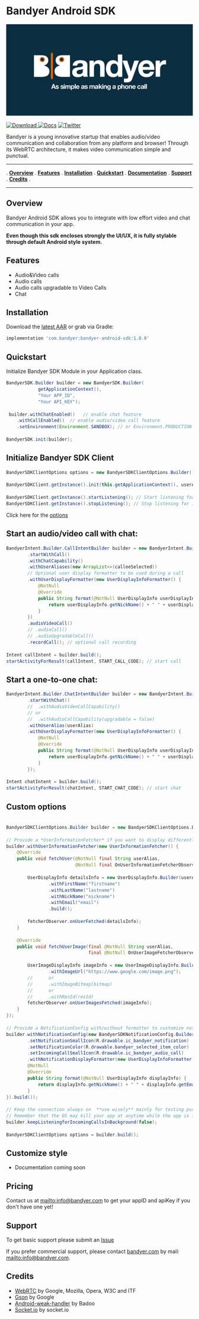 # Bandyer Android SDK

<p align="center">
<img src="img/bandyer.jpg" alt="Bandyer" title="Bandyer" />
</p>


[ ![Download](https://api.bintray.com/packages/bandyer/Communication/Bandyer-Android-SDK/images/download.svg) ](https://bintray.com/bandyer/Communication/Bandyer-Android-SDK/_latestVersion)[![Docs](https://img.shields.io/badge/docs-current-brightgreen.svg)](https://bandyer.github.io/Bandyer-Android-SDK/)
[![Twitter](https://img.shields.io/twitter/url/http/shields.io.svg?style=social&logo=twitter)](https://twitter.com/intent/follow?screen_name=bandyersrl)


Bandyer is a young innovative startup that enables audio/video communication and collaboration from any platform and browser! Through its WebRTC architecture, it makes video communication simple and punctual.


---

. **[Overview](#overview)** .
**[Features](#features)** .
**[Installation](#installation)** .
**[Quickstart](#quickstart)** .
**[Documentation](#documentation)** .
**[Support](#support)** .
**[Credits](#credits)** .

---

## Overview

Bandyer Android SDK allows you to integrate with low effort video and chat communication in your app.

**Even though this sdk encloses strongly the UI/UX, it is fully stylable through default Android style system.**

## Features

- Audio&Video calls
- Audio calls
- Audio calls upgradable to Video Calls
- Chat

## Installation

Download the [latest AAR](https://bintray.com/bandyer/Communication/Bandyer-Android-SDK) or grab via Gradle:

```groovy
implementation 'com.bandyer:bandyer-android-sdk:1.0.0'
```

## Quickstart

Initialize Bandyer SDK Module in your Application class.

```java
BandyerSDK.Builder builder = new BandyerSDK.Builder(
			getApplicationContext(),
 			"Your APP_ID",
 			"Your API_KEY");

 builder.withChatEnabled()   // enable chat feature
	.withCallEnabled()  // enable audio/video call feature
	.setEnvironment(Environment.SANDBOX); // or Environment.PRODUCTION

BandyerSDK.init(builder);

```

## Initialize Bandyer SDK Client

```java
BandyerSDKClientOptions options = new BandyerSDKClientOptions.Builder().build();

BandyerSDKClient.getInstance().init(this.getApplicationContext(), userAlias, MainActivity.this, options);

BandyerSDKClient.getInstance().startListening(); // Start listening for incoming call
BandyerSDKClient.getInstance().stopListening(); // Stop listening for incoming call
```

Click here for the [options](#custom-options)


## Start an audio/video call with chat:

```java
BandyerIntent.Builder.CallIntentBuilder builder = new BandyerIntent.Builder(MainActivity.this)
        .startWithCall()
        .withChatCapability()
        .withUserAliases(new ArrayList<>(calleeSelected))
        // Optional user display formatter to be used during a call
        .withUserDisplayFormatter(new UserDisplayInfoFormatter() { 
            @NotNull
            @Override
            public String format(@NotNull UserDisplayInfo userDisplayInfo) {
                return userDisplayInfo.getNickName() + " " + userDisplayInfo.getEmail();
            }
        })
        .audioVideoCall()
        // .audioCall()
        // .audioUpgradableCall()
        .recordCall(); // optional call recording

Intent callIntent = builder.build();
startActivityForResult(callIntent, START_CALL_CODE); // start call
```

## Start a one-to-one chat:

```java
BandyerIntent.Builder.ChatIntentBuilder builder = new BandyerIntent.Builder(MainActivity.this)
        .startWithChat()
        //  .withAudioVideoCallCapability()
        // or
        //  .withAudioCallCapability(upgradable = false)
        .withUserAlias(userAlias)
        .withUserDisplayFormatter(new UserDisplayInfoFormatter() {
            @NotNull
            @Override
            public String format(@NotNull UserDisplayInfo userDisplayInfo) {
                return userDisplayInfo.getNickName() + " " + userDisplayInfo.getEmail();
            }
        });

Intent chatIntent = builder.build();
startActivityForResult(chatIntent, START_CHAT_CODE); // start chat
```

## Custom options

```java

BandyerSDKClientOptions.Builder builder = new BandyerSDKClientOptions.Builder();

// Provide a *UserInformationFetcher* if you want to display differently the user details
builder.withUserInformationFetcher(new UserInformationFetcher() {
    @Override
    public void fetchUser(@NotNull final String userAlias,
                          @NotNull final OnUserInformationFetcherObserver fetcherObserver) {

        UserDisplayInfo detailsInfo = new UserDisplayInfo.Builder(userAlias)
                .withFirstName("firstname")
                .withLastName("lastname")
                .withNickName("nickname")
                .withEmail("email")
                .build();

        fetcherObserver.onUserFetched(detailsInfo);
    }

    @Override
    public void fetchUserImage(final @NotNull String userAlias,
                               final @NotNull OnUserImageFetcherObserver fetcherObserver) {

        UserImageDisplayInfo imageInfo = new UserImageDisplayInfo.Builder(userAlias)
                .withImageUrl("https://www.google.com/image.png");
        //      or
        //      .withImageBitmap(bitmap)
        //      or
        //      .withResId(resId)
        fetcherObserver.onUserImagesFetched(imageInfo);
    }
});

// Provide a NotificationConfig with/without formatter to customize notifications
builder.withNotificationConfig(new BandyerSDKNotificationConfig.Builder()
        .setNotificationSmallIcon(R.drawable.ic_bandyer_notification)
        .setNotificationColor(R.drawable.bandyer_selected_item_color)
        .setIncomingCallSmallIcon(R.drawable.ic_bandyer_audio_call)
        .withNotificationDisplayFormatter(new UserDisplayInfoFormatter() {
        @NotNull
        @Override
        public String format(@NotNull UserDisplayInfo displayInfo) {
            return displayInfo.getNickName() + " " + displayInfo.getEmail();
        }
}).build());

// Keep the connection always on  **use wisely** mainly for testing purposes!
// Remember that the OS may kill your app at anytime while the app is in background
builder.keepListeningforIncomingCallsInBackground(false);

BandyerSDKClientOptions options = builder.build();
```

## Customize style
- Documentation coming soon

## Pricing
Contact us at <mailto:info@bandyer.com> to get your appID and apiKey if you don't have one yet!

## Support
To get basic support please submit an [Issue](https://github.com/Bandyer/Bandyer-Android-SDK/issues)

If you prefer commercial support, please contact [bandyer.com](https://bandyer.com) by mail: <mailto:info@bandyer.com>.


## Credits
- [WebRTC](https://webrtc.org/) by Google, Mozilla, Opera, W3C and ITF
- [Gson](https://github.com/google/gson) by Google
- [Android-weak-handler](https://github.com/badoo/android-weak-handler) by Badoo
- [Socket.io](https://github.com/socketio/socket.io-client-java) by socket.io


